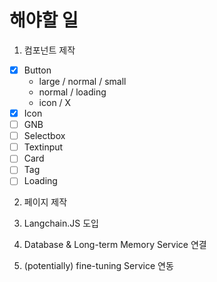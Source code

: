 # 해야할 일

1. 컴포넌트 제작

- [x] Button
  - large / normal / small
  - normal / loading
  - icon / X
- [x] Icon
- [ ] GNB
- [ ] Selectbox
- [ ] Textinput
- [ ] Card
- [ ] Tag
- [ ] Loading

2. 페이지 제작

3. Langchain.JS 도입

4. Database & Long-term Memory Service 연결

5. (potentially) fine-tuning Service 연동